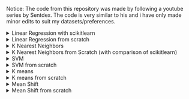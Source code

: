 Notice: The code from this repository was made by following a youtube series by Sentdex. The code is very similar to his and i have only made minor edits to suit my datasets/preferences.

<details>
  <summary>Linear Regression with scikitlearn</summary>

  [Linear regression using scikitlearn](/regression)
  =================

  ![](regression/pic.png)
  1. Broughtt in the data set via quandl and cleaned it up to use features that provided valuable insight. I also created my own feature which i thought to be useful
  2. Split the data into training and testing where testing was 20% of the data
  3. Trained the Linear regression classifier provided in scikitlearn
  4. Plotted results
  5. Stored the model in a pickle file so i wouldn't have to retrain everytime i wanted to predict
  6. Modified the code to load in pickle file instead of retrain.

</details>

<details>
  <summary>Linear Regression from scratch</summary>

  [Linear regression from scratch](/regression_from_scratch)
  =================

  ![](regression_from_scratch/pic.png)

  1. Got the formulas for needed to find the gradient and intercept and coded a function for it
  2. Created 2 test arrays to use and plotted the data in matplotlib
  3. Plotted the regression line to see if it fit the data
  4. Coded a function for the coefficient of determination to see if our line fit the data well

</details>

<details>
  <summary>K Nearest Neighbors</summary>

  [KNN](/knn)
  =================

  1. Retrieved dataset from UCI database online
  2. Replaced all the empty columns with a fixed value
  3. Dropped the id column as it is not contributing any useful info to our algorithm
  4. Defined features and target variable
  5. Split the dataset into training and test set
  6. Ran the KNN classifier from scikitlearn


</details>

<details>
  <summary>K Nearest Neighbors from Scratch (with comparison of scikitlearn)</summary>

  [KNN](/knn_from_scratch)
  =================

  ![](knn_from_scratch/pic.png)

  1. Created a list to store the distances from new point to all others using euclidean distance formula
  2. Sorted the list
  3. Chose the top k elements from the sorted list
  4. Plotted the data using matplotlib, with the new element as a cross in the colour of the group it is in

  The accuracy of mine and scikitlearn's algorithm would be near identical when run on a large enough sample size. However the implementation that scikitlearn has is much more optimised than mine. Firstly, with mine i am doing the euclidean distance from test point to all the dataset points with runtime O(n) however they are using a radius technique where they consistently expand a radius and find the closest points like that. They also use multithreaded code to run their code much faster by running code in parallel.

</details>

<details>
  <summary>SVM</summary>

  [SVM](/svm)
  =================

  1. Retrieved dataset from UCI database online
  2. Replaced all the empty columns with a fixed value
  3. Dropped the id column as it is not contributing any useful info to our algorithm
  4. Defined features and target variable
  5. Split the dataset into training and test set
  6. Ran the SVM classifier from scikitlearn

</details>

<details>
  <summary>SVM from scratch</summary>

  [SVM](/svm_from_scratch)
  =================

  ![](svm_from_scratch/pic.png)

</details>

<details>
  <summary>K means</summary>

  [K means](/kmeans)
  =================

  ![](kmeans/pic.png)
  1. Read in dataset using pandas from excel file
  2. Do some data formatting like dropping useless columns and removing empty cells
  3. Converted all non numerical data into quantitative data
  4. Removed the survived column from the input features and done feature scaling
  5. Made the survived column the target column
  6. Ran K means with 2 clusters
  7. Split the data into 2 clusters
  8. Predicted whether people would survive depending on their other qualities


</details>

<details>
  <summary>K means from scratch</summary>

  [K means from scratch](/kmeans_from_scratch)
  =================

  ![](kmeans_from_scratch/pic.png)
  1. Define the centroids
  2. Work out distances to each point and classify into k groups
  3. Find the euclidean mean of the points in each group
  4. Repeat the process until you dont see any movement in centroids or have reached the max iterations
  5. Plot centroids and data


</details>

<details>
  <summary>Mean Shift</summary>
  [Mean Shift](/meanshift)
  =================
  ![](meanshift/pic.png)
  1. We generate 100 data examples around our defined centres
  2. We run meanshift on these generated points
  3. Plot our points and centroids in 3d using matplotlib
</details>

<details>
  <summary>Mean Shift from scratch</summary>
  [Mean Shift](/meanshift_from_scratch)
  =================
  ![](meanshift_from_scratch/pic.png)
  1. Set all points as centroids at first
  2. Loop through all the points within the radius of each centroid and group them
  3. Find the mean centroid of all the the points within the radius
  4. Repeat the process until you converge
  5. With this implementation, we choose the radius however we can also implement an algorithm to automatically generate it
</details>
